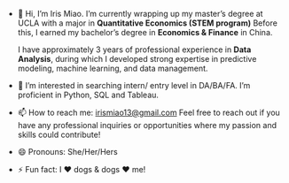 - 👋 Hi, I’m Iris Miao. I’m currently wrapping up my master’s degree at UCLA with a major in **Quantitative Economics (STEM program)**
Before this, I earned my bachelor’s degree in **Economics & Finance** in China.

  I have approximately 3 years of professional experience in **Data Analysis**, during which I developed strong expertise in predictive modeling, machine learning, and data management.

- 👀 I’m interested in searching intern/ entry level in DA/BA/FA. I’m proficient in Python, SQL and Tableau. 

- 📫 How to reach me: irismiao13@gmail.com
  Feel free to reach out if you have any professional inquiries or opportunities where my passion and skills could contribute!
  
- 😄 Pronouns: She/Her/Hers
- ⚡ Fun fact: I ❤️ dogs & dogs ❤️ me!

<!---
IrisM13/IrisM13 is a ✨ special ✨ repository because its `README.md` (this file) appears on your GitHub profile.
You can click the Preview link to take a look at your changes.
--->
